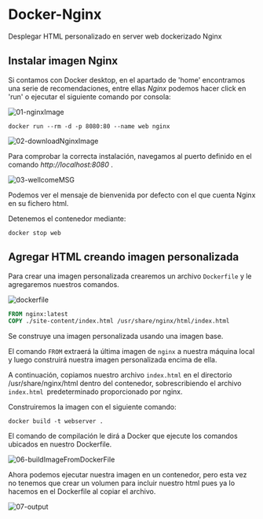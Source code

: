 # Docker-Nginx
Desplegar HTML personalizado en server web dockerizado Nginx

## Instalar imagen Nginx

Si contamos con Docker desktop, en el apartado de 'home' encontramos una serie de recomendaciones, entre ellas *Nginx* podemos hacer click en 'run' o ejecutar el siguiente comando por consola:

![01-nginxImage](https://user-images.githubusercontent.com/77643882/168804870-d4884199-8f65-4a44-8736-2bceb2a028c2.png)

```
docker run --rm -d -p 8080:80 --name web nginx
```

![02-downloadNginxImage](https://user-images.githubusercontent.com/77643882/168805030-161e8b40-ec0c-4fe6-a279-fdbc5baa48c0.png)

Para comprobar la correcta instalación, navegamos al puerto definido en el comando *http://localhost:8080* .

![03-wellcomeMSG](https://user-images.githubusercontent.com/77643882/168805063-a05e1f94-f388-44c3-b4e7-0c077f685f4d.png)

Podemos ver el mensaje de bienvenida por defecto con el que cuenta Nginx en su fichero html.

Detenemos el contenedor mediante:

```
docker stop web
```

## Agregar HTML creando imagen personalizada

Para crear una imagen personalizada crearemos un archivo `Dockerfile` y le agregaremos nuestros comandos.

![dockerfile](https://user-images.githubusercontent.com/77643882/168807212-a803159e-49ec-4970-862c-028e2a562c99.png)

```Dockerfile
FROM nginx:latest
COPY ./site-content/index.html /usr/share/nginx/html/index.html
```

Se construye una imagen personalizada usando una imagen base.

El comando `FROM` extraerá la última imagen de `nginx` a nuestra máquina local y luego construirá nuestra imagen personalizada encima de ella.

A continuación, copiamos nuestro archivo `index.html` en el directorio /usr/share/nginx/html dentro del contenedor, sobrescribiendo el archivo `index.html `predeterminado proporcionado por nginx.

Construiremos la imagen con el siguiente comando:

```
docker build -t webserver .
```

El comando de compilación le dirá a Docker que ejecute los comandos ubicados en nuestro Dockerfile.

![06-buildImageFromDockerFile](https://user-images.githubusercontent.com/77643882/168806936-301afcd6-4a63-4c36-9dde-ae5e6433546c.png)

Ahora podemos ejecutar nuestra imagen en un contenedor, pero esta vez no tenemos que crear un volumen para incluir nuestro html pues ya lo hacemos en el Dockerfile al copiar el archivo.


![07-output](https://user-images.githubusercontent.com/77643882/168807641-cc9da4cb-4123-4082-935b-a44285d80dd9.png)









